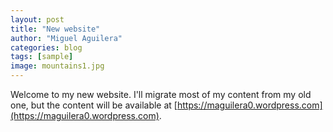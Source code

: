 ```yaml
---
layout: post
title: "New website"
author: "Miguel Aguilera"
categories: blog
tags: [sample]
image: mountains1.jpg
---
```


Welcome to my new website. I'll migrate most of my content from my old one, but the content will be available at [https://maguilera0.wordpress.com](https://maguilera0.wordpress.com).
